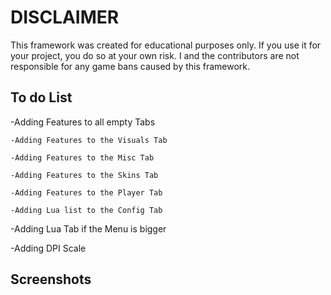 # DISCLAIMER
This framework was created for educational purposes only. If you use it for your project, you do so at your own risk. I and the contributors are not responsible for any game bans caused by this framework. 

## To do List
  -Adding Features to all empty Tabs
  
    -Adding Features to the Visuals Tab
    
    -Adding Features to the Misc Tab
    
    -Adding Features to the Skins Tab
    
    -Adding Features to the Player Tab
    
    -Adding Lua list to the Config Tab
    
  -Adding Lua Tab if the Menu is bigger
  
  -Adding DPI Scale
  
  
 ## Screenshots
